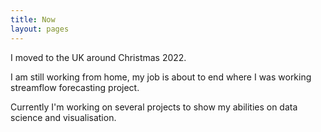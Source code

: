 ```yaml
---
title: Now
layout: pages
---
```

I moved to the UK around Christmas 2022. 

I am still working from home, my job is about to end where I was working streamflow forecasting project.

Currently I'm working on several projects to show my abilities on data science and visualisation.
